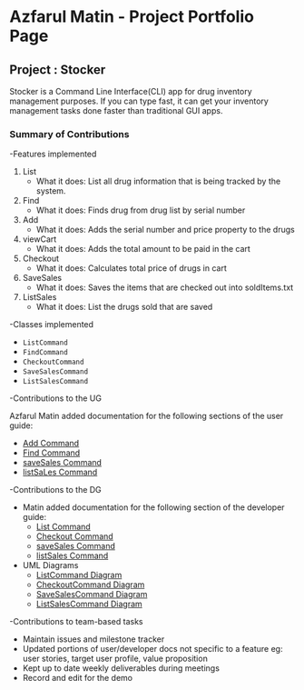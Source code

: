 # Azfarul Matin - Project Portfolio Page

## Project : Stocker

Stocker is a Command Line Interface(CLI) app for drug inventory management purposes.
If you can type fast, it can get your inventory management tasks done faster than traditional
GUI apps.

### Summary of Contributions

-Features implemented

1) List
    * What it does: List all drug information that is being tracked by the system.
2) Find
    * What it does: Finds drug from drug list by serial number
3) Add
    * What it does: Adds the serial number and price property to the drugs
4) viewCart
    * What it does: Adds the total amount to be paid in the cart
5) Checkout
    * What it does: Calculates total price of drugs in cart
6) SaveSales
    * What it does: Saves the items that are checked out into soldItems.txt
7) ListSales
    * What it does: List the drugs sold that are saved

-Classes implemented

* `ListCommand`
* `FindCommand`
* `CheckoutCommand`
* `SaveSalesCommand`
* `ListSalesCommand`

-Contributions to the UG

Azfarul Matin added documentation for the following sections of
the user guide:
* [Add Command](https://ay2324s1-cs2113-t17-3.github.io/tp/UserGuide.html#find---finds-drugs-using-their-name-or-expiry-date:~:text=to%20the%20inventory.-,Note%3A,-The%20expiry%20date)
* [Find Command](https://ay2324s1-cs2113-t17-3.github.io/tp/UserGuide.html#find---finds-drugs-using-their-name-or-expiry-date:~:text=Finds%20drugs%20whose%20serial%20number%20contain%20any%20of%20the%20given%20keywords.)
* [saveSales Command](https://ay2324s1-cs2113-t17-3.github.io/tp/UserGuide.html#find---finds-drugs-using-their-name-or-expiry-date:~:text=saveSales%20%2D%20Save%20the%20current%20sold%20items)
* [listSaLes Command](https://ay2324s1-cs2113-t17-3.github.io/tp/UserGuide.html#find---finds-drugs-using-their-name-or-expiry-date:~:text=listSales%20%2D%20List%20the%20description%20of%20sold%20items%20saved)

-Contributions to the DG

* Matin added documentation for the following section of
  the developer guide:
    * [List Command](https://ay2324s1-cs2113-t17-3.github.io/tp/DeveloperGuide#:~:text=Command%20function%20works.-,2.%20ListCommand,-The%20ListCommand%20is)
    * [Checkout Command](https://ay2324s1-cs2113-t17-3.github.io/tp/DeveloperGuide#:~:text=13.%20Checkout%20Command)
    * [saveSales Command](https://ay2324s1-cs2113-t17-3.github.io/tp/DeveloperGuide#:~:text=15.%20SaveSales%20Command)
    * [listSales Command](https://ay2324s1-cs2113-t17-3.github.io/tp/DeveloperGuide#:~:text=14.%20ListSales%20Command)
* UML Diagrams
    * [ListCommand Diagram](https://ay2324s1-cs2113-t17-3.github.io/tp/UML%20Diagrams/ListSalesCommand.png)
    * [CheckoutCommand Diagram](https://ay2324s1-cs2113-t17-3.github.io/tp/UML%20Diagrams/CheckoutCommandDiagram.png)
    * [SaveSalesCommand Diagram](https://ay2324s1-cs2113-t17-3.github.io/tp/UML%20Diagrams/SaveSalesCommand.png)
    * [ListSalesCommand Diagram](https://ay2324s1-cs2113-t17-3.github.io/tp/UML%20Diagrams/ListSalesCommand.png)

-Contributions to team-based tasks

* Maintain issues and milestone tracker
* Updated portions of user/developer docs not specific to a feature eg: user stories, target user profile,
  value proposition
* Kept up to date weekly deliverables during meetings
* Record and edit for the demo